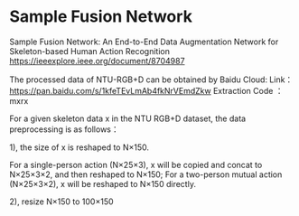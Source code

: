 # Sample Fusion Network
Sample Fusion Network: An End-to-End Data Augmentation Network for Skeleton-based Human Action Recognition
https://ieeexplore.ieee.org/document/8704987


The processed data of NTU-RGB+D can be obtained by Baidu Cloud:
Link：https://pan.baidu.com/s/1kfeTEvLmAb4fkNrVEmdZkw
Extraction Code ：mxrx

For a given skeleton data x in the NTU RGB+D dataset, the data preprocessing is as follows：

1), the size of x is reshaped to N×150.

For a single-person action (N×25×3), x will be copied and concat to N×25×3×2, and then reshaped to N×150; For a two-person mutual action (N×25×3×2), x will be reshaped to N×150 directly.

2), resize N×150 to 100×150
